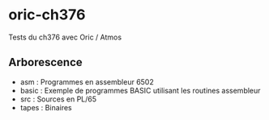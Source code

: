 # oric-ch376
Tests du ch376 avec Oric / Atmos

## Arborescence
- asm : Programmes en assembleur 6502
- basic : Exemple de programmes BASIC utilisant les routines assembleur
- src : Sources en PL/65
- tapes : Binaires
